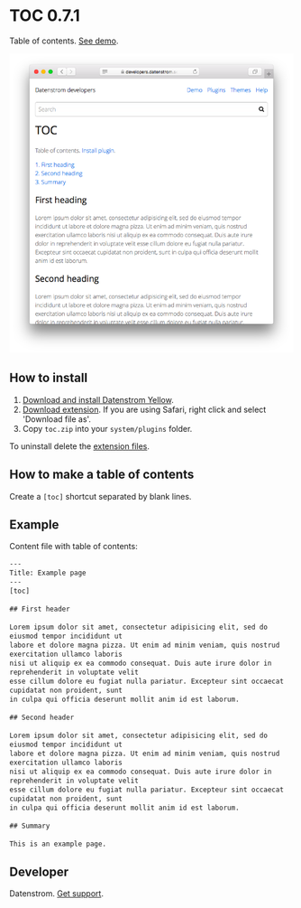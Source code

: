TOC 0.7.1
=========
Table of contents. [See demo](https://developers.datenstrom.se/features/toc).

<p align="center"><img src="toc-screenshot.png?raw=true" alt="Screenshot"></p>

## How to install

1. [Download and install Datenstrom Yellow](https://github.com/datenstrom/yellow/).
2. [Download extension](https://github.com/datenstrom/yellow-extensions/raw/master/zip/toc.zip). If you are using Safari, right click and select 'Download file as'.
3. Copy `toc.zip` into your `system/plugins` folder.

To uninstall delete the [extension files](update.ini).

## How to make a table of contents

Create a `[toc]` shortcut separated by blank lines.  

## Example

Content file with table of contents:

    ---
    Title: Example page
    ---
    [toc]
    
    ## First header
    
    Lorem ipsum dolor sit amet, consectetur adipisicing elit, sed do eiusmod tempor incididunt ut 
    labore et dolore magna pizza. Ut enim ad minim veniam, quis nostrud exercitation ullamco laboris 
    nisi ut aliquip ex ea commodo consequat. Duis aute irure dolor in reprehenderit in voluptate velit 
    esse cillum dolore eu fugiat nulla pariatur. Excepteur sint occaecat cupidatat non proident, sunt 
    in culpa qui officia deserunt mollit anim id est laborum.
    
    ## Second header
    
    Lorem ipsum dolor sit amet, consectetur adipisicing elit, sed do eiusmod tempor incididunt ut 
    labore et dolore magna pizza. Ut enim ad minim veniam, quis nostrud exercitation ullamco laboris 
    nisi ut aliquip ex ea commodo consequat. Duis aute irure dolor in reprehenderit in voluptate velit 
    esse cillum dolore eu fugiat nulla pariatur. Excepteur sint occaecat cupidatat non proident, sunt 
    in culpa qui officia deserunt mollit anim id est laborum.
    
    ## Summary
    
    This is an example page.

## Developer

Datenstrom. [Get support](https://developers.datenstrom.se/help/support).
